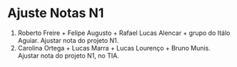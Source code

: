 # Ajuste Notas N1

1. Roberto Freire + Felipe Augusto + Rafael Lucas Alencar + grupo do Itálo Aguiar. Ajustar nota do projeto N1.
2. Carolina Ortega + Lucas Marra + Lucas Lourenço + Bruno Munis. Ajustar nota do projeto N1, no TIA.
